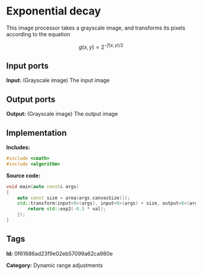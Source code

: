 # Exponential decay

This image processor takes a grayscale image, and transforms its pixels according to the equation

$$ g(x, y) = 2^{-f(x, y)/2} $$

## Input ports

__Input:__ (Grayscale image) The input image

## Output ports

__Output:__ (Grayscale image) The output image

## Implementation

__Includes:__ 

```c++
#include <cmath>
#include <algorithm>
```

__Source code:__ 

```c++
void main(auto const& args)
{
	auto const size = area(args.canvasSize());
	std::transform(input<0>(args), input<0>(args) + size, output<0>(args), [](auto val) {
		return std::exp2(-0.5 * val);
	});
}
```

## Tags

__Id:__ 0f61686ad23f9e02eb57099a62ca980e

__Category:__ Dynamic range adjustments